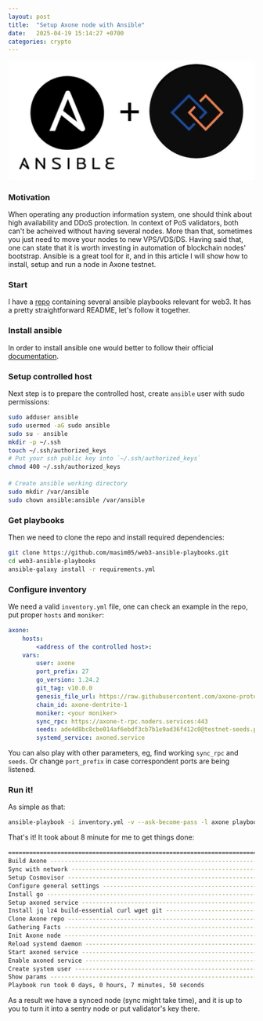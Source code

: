 ```yaml
---
layout: post
title:  "Setup Axone node with Ansible"
date:   2025-04-19 15:14:27 +0700
categories: crypto
---
```


![ansible_axone](/assets/img/ansible_axone.png)

### Motivation

When operating any production information system, one should think about high
availability and DDoS protection. In context of PoS validators, both can't be
acheived without having several nodes. More than that, sometimes you just need
to move your nodes to new VPS/VDS/DS. Having said that, one can state that it
is worth investing in automation of blockchain nodes' bootstrap. Ansible is a
great tool for it, and in this article I will show how to install, setup and
run a node in Axone testnet.

### Start

I have a [repo](https://github.com/masim05/web3-ansible-playbooks) containing
several ansible playbooks relevant for web3. It has a pretty straightforward
README, let's follow it together.

### Install ansible

In order to install ansible one would better to follow their official
[documentation](https://docs.ansible.com/ansible/latest/installation_guide/intro_installation.html).

### Setup controlled host

Next step is to prepare the controlled host, create `ansible` user with sudo permissions:

```bash
sudo adduser ansible
sudo usermod -aG sudo ansible
sudo su - ansible
mkdir -p ~/.ssh
touch ~/.ssh/authorized_keys
# Put your ssh public key into `~/.ssh/authorized_keys`
chmod 400 ~/.ssh/authorized_keys

# Create ansible working directory
sudo mkdir /var/ansible
sudo chown ansible:ansible /var/ansible
```

### Get playbooks

Then we need to clone the repo and install required dependencies:

```bash
git clone https://github.com/masim05/web3-ansible-playbooks.git
cd web3-ansible-playbooks
ansible-galaxy install -r requirements.yml
```

### Configure inventory

We need a valid `inventory.yml` file, one can check an example in the repo,
put proper `hosts` and `moniker`:

```yaml
axone:
    hosts:
        <address of the controlled host>:
    vars:
        user: axone
        port_prefix: 27
        go_version: 1.24.2
        git_tag: v10.0.0
        genesis_file_url: https://raw.githubusercontent.com/axone-protocol/networks/911b2d34631ac242e9ef3be577163653ed644726/chains/dentrite-1/genesis.json
        chain_id: axone-dentrite-1
        moniker: <your moniker>
        sync_rpc: https://axone-t-rpc.noders.services:443
        seeds: ade4d8bc8cbe014af6ebdf3cb7b1e9ad36f412c0@testnet-seeds.polkachu.com:17656
        systemd_service: axoned.service
```

You can also play with other parameters, eg, find working `sync_rpc` and `seeds`. Or
change `port_prefix` in case correspondent ports are being listened.

### Run it!

As simple as that:

```bash
ansible-playbook -i inventory.yml -v --ask-become-pass -l axone playbooks/axone/node.yml
```

That's it! It took about 8 minute for me to get things done:

```bash
=============================================================================== 
Build Axone ----------------------------------------------------------- 219.14s
Sync with network ------------------------------------------------------ 82.21s
Setup Cosmovisor ------------------------------------------------------- 73.12s
Configure general settings --------------------------------------------- 21.24s
Install go ------------------------------------------------------------- 10.03s
Setup axoned service ---------------------------------------------------- 9.98s
Install jq lz4 build-essential curl wget git ---------------------------- 9.25s
Clone Axone repo -------------------------------------------------------- 7.73s
Gathering Facts --------------------------------------------------------- 7.45s
Init Axone node --------------------------------------------------------- 7.11s
Reload systemd daemon --------------------------------------------------- 6.21s
Start axoned service ---------------------------------------------------- 5.94s
Enable axoned service --------------------------------------------------- 5.91s
Create system user ------------------------------------------------------ 5.65s
Show params ------------------------------------------------------------- 0.01s
Playbook run took 0 days, 0 hours, 7 minutes, 50 seconds
```

As a result we have a synced node (sync might take time), and it is up to you
to turn it into a sentry node or put validator's key there.

